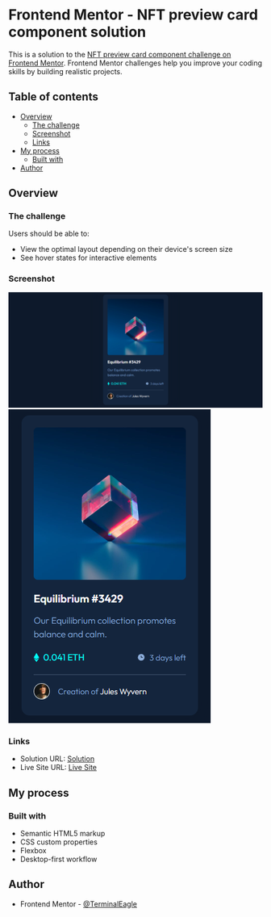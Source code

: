 # Frontend Mentor - NFT preview card component solution

This is a solution to the [NFT preview card component challenge on Frontend Mentor](https://www.frontendmentor.io/challenges/nft-preview-card-component-SbdUL_w0U). Frontend Mentor challenges help you improve your coding skills by building realistic projects.

## Table of contents

- [Overview](#overview)
  - [The challenge](#the-challenge)
  - [Screenshot](#screenshot)
  - [Links](#links)
- [My process](#my-process)
  - [Built with](#built-with)
- [Author](#author)

## Overview

### The challenge

Users should be able to:

- View the optimal layout depending on their device's screen size
- See hover states for interactive elements

### Screenshot

![](./desktop-design.png)
![](./mobile-design.png)

### Links

- Solution URL: [Solution](https://github.com/TerminalEagle/NFT-Preview-Card)
- Live Site URL: [Live Site](https://terminaleagle.github.io/NFT-Preview-Card/)

## My process

### Built with

- Semantic HTML5 markup
- CSS custom properties
- Flexbox
- Desktop-first workflow

## Author

- Frontend Mentor - [@TerminalEagle](https://www.frontendmentor.io/profile/TerminalEagle)
